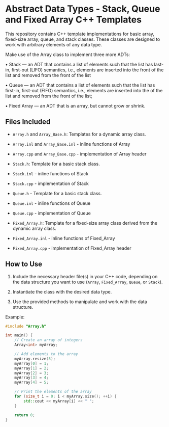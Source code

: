 # Abstract Data Types - Stack, Queue and Fixed Array C++ Templates

This repository contains C++ template implementations for basic array, fixed-size array, queue, and stack classes. These classes are designed to work with arbitrary elements of any data type.

Make use of the Array class to implement three more ADTs:

• Stack — an ADT that contains a list of elements such that the list has last-in, first-out (LIFO)
semantics, i.e., elements are inserted into the front of the list and removed from the front of
the list

• Queue — an ADT that contains a list of elements such that the list has first-in, first-out (FIFO)
semantics, i.e., elements are inserted into the of the list and removed from the front of the list;

• Fixed Array — an ADT that is an array, but cannot grow or shrink.


## Files Included

- `Array.h` and `Array_Base.h`: Templates for a dynamic array class.
- `Array.inl` and `Array_Base.inl` - inline functions of Array
- `Array.cpp` and `Array_Base.cpp` - implementation of Array header

- `Stack.h`: Template for a basic stack class.
- `Stack.inl` - inline functions of Stack
- `Stack.cpp` - implementation of Stack
  
- `Queue.h` - Template for a basic stack class.
- `Queue.inl` - inline functions of Queue
- `Queue.cpp` - implementation of Queue
  
- `Fixed_Array.h`: Template for a fixed-size array class derived from the dynamic array class.
- `Fixed_Array.inl` - inline functions of Fixed_Array
- `Fixed_Array.cpp` - implementation of Fixed_Array header


## How to Use

1. Include the necessary header file(s) in your C++ code, depending on the data structure you want to use (`Array`, `Fixed_Array`, `Queue`, or `Stack`).

2. Instantiate the class with the desired data type.

3. Use the provided methods to manipulate and work with the data structure.

Example:

```cpp
#include "Array.h"

int main() {
    // Create an array of integers
    Array<int> myArray;

    // Add elements to the array
    myArray.resize(5);
    myArray[0] = 1;
    myArray[1] = 2;
    myArray[2] = 3;
    myArray[3] = 4;
    myArray[4] = 5;

    // Print the elements of the array
    for (size_t i = 0; i < myArray.size(); ++i) {
        std::cout << myArray[i] << " ";
    }

    return 0;
}
